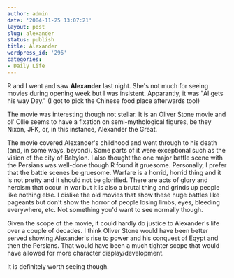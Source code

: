 ```yaml
---
author: admin
date: '2004-11-25 13:07:21'
layout: post
slug: alexander
status: publish
title: Alexander
wordpress_id: '296'
categories:
- Daily Life
---
```


R and I went and saw **Alexander** last night. She's not much for seeing
movies during opening week but I was insistent. Apparantly, it was "Al
gets his way Day." (I got to pick the Chinese food place afterwards
too!)

The movie was interesting though not stellar. It is an Oliver Stone
movie and ol' Ollie seems to have a fixation on semi-mythological
figures, be they Nixon, JFK, or, in this instance, Alexander the Great.

The movie covered Alexander's childhood and went through to his death
(and, in some ways, beyond). Some parts of it were exceptional such as
the vision of the city of Babylon. I also thought the one major battle
scene with the Persians was well-done though R found it gruesome.
Personally, I prefer that the battle scenes be gruesome. Warfare is a
horrid, horrid thing and it is not pretty and it should not be
glorified. There are acts of glory and heroism that occur in war but it
is also a brutal thing and grinds up people like nothing else. I dislike
the old movies that show these huge battles like pageants but don't show
the horror of people losing limbs, eyes, bleeding everywhere, etc. Not
something you'd want to see normally though.

Given the scope of the movie, it could hardly do justice to Alexander's
life over a couple of decades. I think Oliver Stone would have been
better served showing Alexander's rise to power and his conquest of
Eqypt and then the Persians. That would have been a much tighter scope
that would have allowed for more character display/development.

It is definitely worth seeing though.
